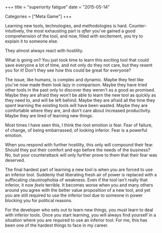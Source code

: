 +++
title = "superiority fatigue"
date = "2015-05-14"

Categories = ["Meta Game"]
+++

Learning new tools, technologies, and methodologies is
hard. Counter-intuitively, the most exhausting part is _after_ you've gained a
good comprehension of the tool, and now, filled with excitement, you try to
explain it to someone else.

They almost always react with hostility.

What is going on? You just took time to learn this exciting tool that could save
everyone a lot of time, and not only do they not care, but they resent you for
it!  Don't they see how this could be great for everyone?

The issue, like humans, is complex and dynamic. Maybe they feel like you've now
made them look lazy in comparison. Maybe they have tried other tools in the past
only to discover they weren't as a good as promised. Maybe they are afraid they
won't be able to learn the new tool as quickly as they need to, and will be left
behind. Maybe they are afraid all the time they spent learning the existing
tools will have been wasted. Maybe they are comfortable where they are, and
don't care about increased productivity. Maybe they are tired of learning new
things.

Most times I have seen this, I think the root emotion is fear. Fear of failure,
of change, of being embarrassed, of looking inferior. Fear is a powerful
emotion.

When you respond with further hostility, this only will compound their
fear. Should they put their comfort and ego before the needs of the business?
No, but your counterattack will only further prove to them that their fear was
deserved.

The final hardest part of learning a new tool is when you are forced to use an
inferior tool. Suddenly that liberating fresh air of power is replaced with a
suffocating claustrophobia of weakness. Even if the tool isn't really that
inferior, it now _feels_ terrible. It becomes worse when you and many others
around you agree with the better value proposition of a new tool, and yet you
are still required to use the inferior tool due to someone in power blocking you
for political reasons.

For the developer who sets out to learn new things, you must learn to deal with
inferior tools. Once you start learning, you will always find yourself in a
situation where you are required to use an inferior tool. For me, this has been
one of the hardest things to face in my career.
